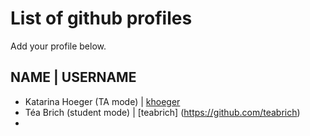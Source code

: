 # List of github profiles
Add your profile below. 

## NAME | USERNAME
- Katarina Hoeger (TA mode) | [khoeger](https://github.com/khoeger)
- Téa Brich (student mode) | [teabrich] (https://github.com/teabrich)
- 
